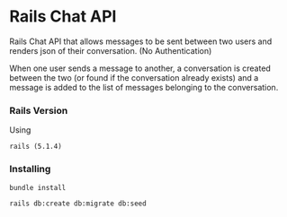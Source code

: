 # Rails Chat API 

Rails Chat API that allows messages to be sent between two users and renders json of their conversation. (No Authentication)

When one user sends a message to another, a conversation is created between the two (or found if the conversation already exists) and a message is added to the list of messages belonging to the conversation.

### Rails Version

Using 

```
rails (5.1.4)
```

### Installing

```
bundle install

rails db:create db:migrate db:seed
```


